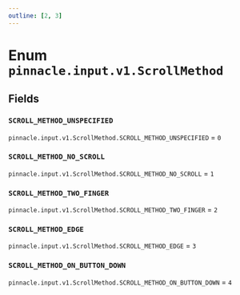 ```yaml
---
outline: [2, 3]
---
```


# Enum `pinnacle.input.v1.ScrollMethod`






## Fields

### `SCROLL_METHOD_UNSPECIFIED`

`pinnacle.input.v1.ScrollMethod.SCROLL_METHOD_UNSPECIFIED` = `0`



### `SCROLL_METHOD_NO_SCROLL`

`pinnacle.input.v1.ScrollMethod.SCROLL_METHOD_NO_SCROLL` = `1`



### `SCROLL_METHOD_TWO_FINGER`

`pinnacle.input.v1.ScrollMethod.SCROLL_METHOD_TWO_FINGER` = `2`



### `SCROLL_METHOD_EDGE`

`pinnacle.input.v1.ScrollMethod.SCROLL_METHOD_EDGE` = `3`



### `SCROLL_METHOD_ON_BUTTON_DOWN`

`pinnacle.input.v1.ScrollMethod.SCROLL_METHOD_ON_BUTTON_DOWN` = `4`



